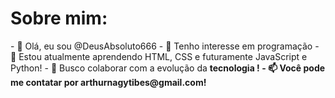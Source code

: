 <h1>Sobre mim:</h1>
<div>
- 👋 Olá, eu sou @DeusAbsoluto666
- 👀 Tenho interesse em programação
- 🌱 Estou atualmente aprendendo HTML, CSS e futuramente JavaScript e Python!
- 💞️ Busco colaborar com a evolução da <strong> tecnologia <strong>!
- 📫 Você pode me contatar por arthurnagytibes@gmail.com!
</div>
<!---
DeusAbsoluto666/DeusAbsoluto666 is a ✨ special ✨ repository because its `README.md` (this file) appears on your GitHub profile.
You can click the Preview link to take a look at your changes.
--->
